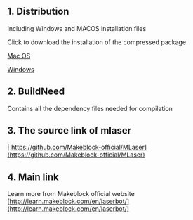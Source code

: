 ## 1. Distribution
Including Windows and MACOS installation files

Click to download the installation of the compressed package
 
[Mac OS](https://raw.githubusercontent.com/Makeblock-official/mlaser_resources/master/distribution/mac/mLaser.dmg) 

[Windows](https://raw.githubusercontent.com/Makeblock-official/mlaser_resources/master/distribution/windows/mLaserSetup.rar) 
## 2. BuildNeed
  Contains all the dependency files needed for compilation
## 3. The source link of mlaser
 [ https://github.com/Makeblock-official/MLaser](https://github.com/Makeblock-official/MLaser)

## 4. Main link
Learn more from Makeblock official website
[http://learn.makeblock.com/en/laserbot/](http://learn.makeblock.com/en/laserbot/)